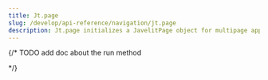```yaml
---
title: Jt.page
slug: /develop/api-reference/navigation/jt.page
description: Jt.page initializes a JavelitPage object for multipage apps
---
```


<Autofunction function="Jt.page" />

{/* TODO add doc about the run method  
<Autofunction function="StreamlitPage" />

<Autofunction function="StreamlitPage.run" />

*/}
